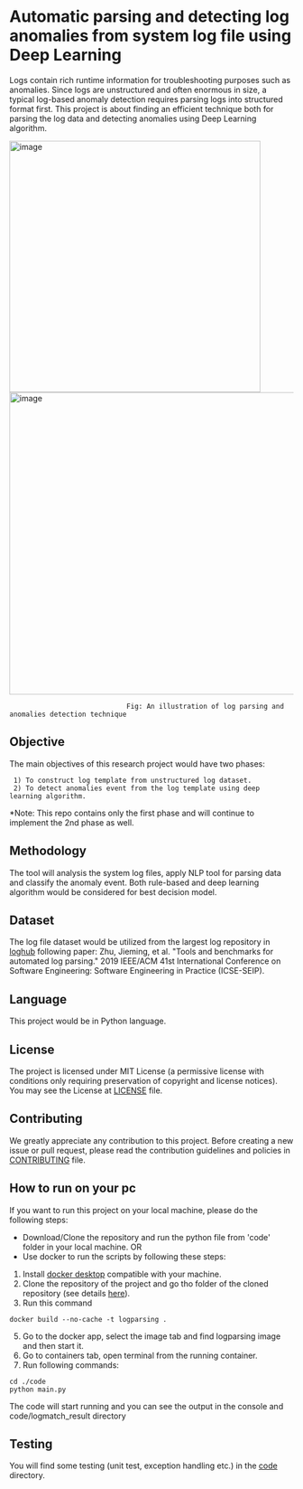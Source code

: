 # Automatic parsing and detecting log anomalies from system log file using Deep Learning

Logs contain rich runtime information for troubleshooting purposes such as anomalies. Since logs are unstructured and often enormous in size, a typical log-based anomaly detection requires parsing logs into structured format first. This project is about finding an efficient technique both for parsing the log data and detecting anomalies using Deep Learning algorithm.

<img width="445" alt="image" src="https://user-images.githubusercontent.com/7861918/206325971-12f89829-4241-411c-9962-fcd2a5899147.png"><img width="535" alt="image" src="https://user-images.githubusercontent.com/7861918/206095441-8390d1ac-01fd-41ca-813c-71b8e69f7c16.png">

                                 Fig: An illustration of log parsing and anomalies detection technique
## Objective
The main objectives of this research project would have two phases:

     1) To construct log template from unstructured log dataset.
     2) To detect anomalies event from the log template using deep learning algorithm.

*Note: This repo contains only the first phase and will continue to implement the 2nd phase as well.
## Methodology
The tool will analysis the system log files, apply NLP tool for parsing data and classify the anomaly event. Both rule-based and deep learning algorithm would be considered for best decision model.
## Dataset
The log file dataset would be utilized from the largest log repository in [loghub](https://github.com/logpai/loghub) following paper: Zhu, Jieming, et al. "Tools and benchmarks for automated log parsing." 2019 IEEE/ACM 41st International Conference on Software Engineering: Software Engineering in Practice (ICSE-SEIP).
## Language 
This project would be in Python language. 
## License
The project is licensed under MIT License (a permissive license with conditions only requiring preservation of copyright and license notices).
You may see the License at [LICENSE](https://github.com/afrin110203/LogAnomaliesDetectionDL/blob/main/LICENSE) file.
## Contributing
We greatly appreciate any contribution to this project. Before creating a new issue or pull request, 
please read the contribution guidelines and policies in [CONTRIBUTING](https://github.com/afrin110203/LogAnomaliesDetectionDL/blob/main/CONTRIBUTING.md) file.
 
## How to run on your pc 
If you want to run this project on your local machine, please do the following steps:

* Download/Clone the repository and run the python file from 'code' folder in your local machine. 
OR
* Use docker to run the scripts by following these steps:

1. Install [docker desktop](https://www.docker.com/get-started/) compatible with your machine.
2. Clone the repository of the project and go tho folder of the cloned repository (see details [here](https://docs.github.com/en/repositories/creating-and-managing-repositories/cloning-a-repository)).
4. Run this command
```
docker build --no-cache -t logparsing .
```
5. Go to the docker app, select the image tab and find logparsing image and then start it.
6. Go to containers tab, open terminal from the running container.
7. Run following commands:
```
cd ./code
python main.py
```
The code will start running and you can see the output in the console and code/logmatch_result directory 

## Testing
You will find some testing (unit test, exception handling etc.) in the [code](https://github.com/afrin110203/LogAnomaliesDetectionDL/tree/main/code) directory.  


